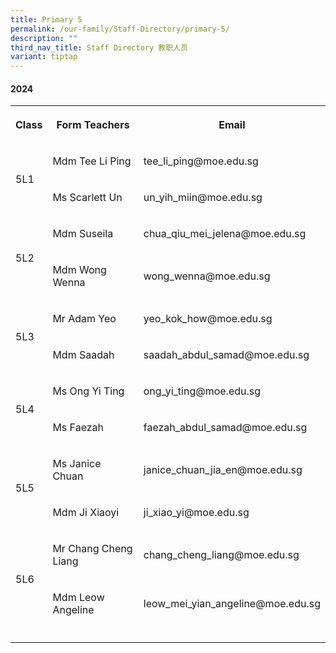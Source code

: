 ```yaml
---
title: Primary 5
permalink: /our-family/Staff-Directory/primary-5/
description: ""
third_nav_title: Staff Directory 教职人员
variant: tiptap
---
```

<h4>2024</h4>
<table style="minWidth: 75px">
<colgroup>
<col>
<col>
<col>
</colgroup>
<tbody>
<tr>
<th rowspan="1" colspan="1">
<p>Class</p>
</th>
<th rowspan="1" colspan="1">
<p>Form Teachers</p>
</th>
<th rowspan="1" colspan="1">
<p>Email</p>
</th>
</tr>
<tr>
<td rowspan="2" colspan="1">
<p>5L1</p>
</td>
<td rowspan="1" colspan="1">
<p>Mdm Tee Li Ping</p>
</td>
<td rowspan="1" colspan="1">
<p>tee_li_ping@moe.edu.sg</p>
</td>
</tr>
<tr>
<td rowspan="1" colspan="1">
<p>Ms Scarlett Un</p>
</td>
<td rowspan="1" colspan="1">
<p>un_yih_miin@moe.edu.sg</p>
</td>
</tr>
<tr>
<td rowspan="2" colspan="1">
<p>5L2</p>
</td>
<td rowspan="1" colspan="1">
<p>Mdm Suseila</p>
</td>
<td rowspan="1" colspan="1">
<p>chua_qiu_mei_jelena@moe.edu.sg</p>
</td>
</tr>
<tr>
<td rowspan="1" colspan="1">
<p>Mdm Wong Wenna</p>
</td>
<td rowspan="1" colspan="1">
<p>wong_wenna@moe.edu.sg</p>
</td>
</tr>
<tr>
<td rowspan="2" colspan="1">
<p>5L3</p>
</td>
<td rowspan="1" colspan="1">
<p>Mr Adam Yeo</p>
</td>
<td rowspan="1" colspan="1">
<p>yeo_kok_how@moe.edu.sg</p>
</td>
</tr>
<tr>
<td rowspan="1" colspan="1">
<p>Mdm Saadah</p>
</td>
<td rowspan="1" colspan="1">
<p>saadah_abdul_samad@moe.edu.sg</p>
</td>
</tr>
<tr>
<td rowspan="2" colspan="1">
<p>5L4</p>
</td>
<td rowspan="1" colspan="1">
<p>Ms Ong Yi Ting</p>
</td>
<td rowspan="1" colspan="1">
<p>ong_yi_ting@moe.edu.sg</p>
</td>
</tr>
<tr>
<td rowspan="1" colspan="1">
<p>Ms Faezah</p>
</td>
<td rowspan="1" colspan="1">
<p>faezah_abdul_samad@moe.edu.sg</p>
</td>
</tr>
<tr>
<td rowspan="2" colspan="1">
<p>5L5</p>
</td>
<td rowspan="1" colspan="1">
<p>Ms Janice Chuan</p>
</td>
<td rowspan="1" colspan="1">
<p>janice_chuan_jia_en@moe.edu.sg</p>
</td>
</tr>
<tr>
<td rowspan="1" colspan="1">
<p>Mdm Ji Xiaoyi</p>
</td>
<td rowspan="1" colspan="1">
<p>ji_xiao_yi@moe.edu.sg</p>
</td>
</tr>
<tr>
<td rowspan="2" colspan="1">
<p>5L6</p>
</td>
<td rowspan="1" colspan="1">
<p>Mr Chang Cheng Liang</p>
</td>
<td rowspan="1" colspan="1">
<p>chang_cheng_liang@moe.edu.sg</p>
</td>
</tr>
<tr>
<td rowspan="1" colspan="1">
<p>Mdm Leow Angeline</p>
</td>
<td rowspan="1" colspan="1">
<p>leow_mei_yian_angeline@moe.edu.sg</p>
</td>
</tr>
<tr>
<td rowspan="1" colspan="1">
<p></p>
</td>
<td rowspan="1" colspan="1">
<p></p>
</td>
<td rowspan="1" colspan="1">
<p></p>
</td>
</tr>
</tbody>
</table>
<p></p>